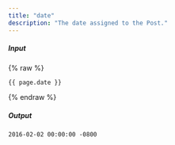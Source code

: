 ```yaml
---
title: "date"
description: "The date assigned to the Post."
---
```

##### Input

{% raw %}
~~~liquid
{{ page.date }}
~~~
{% endraw %}

##### Output

~~~html
2016-02-02 00:00:00 -0800
~~~
